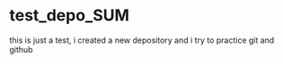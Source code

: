 # test_depo_SUM
this is just a test, i created a new depository and i try to practice git and github 
